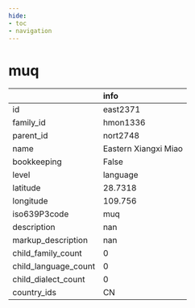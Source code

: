 ```yaml
---
hide:
- toc
- navigation
---
```

# muq
|                      | info                 |
|:---------------------|:---------------------|
| id                   | east2371             |
| family_id            | hmon1336             |
| parent_id            | nort2748             |
| name                 | Eastern Xiangxi Miao |
| bookkeeping          | False                |
| level                | language             |
| latitude             | 28.7318              |
| longitude            | 109.756              |
| iso639P3code         | muq                  |
| description          | nan                  |
| markup_description   | nan                  |
| child_family_count   | 0                    |
| child_language_count | 0                    |
| child_dialect_count  | 0                    |
| country_ids          | CN                   |